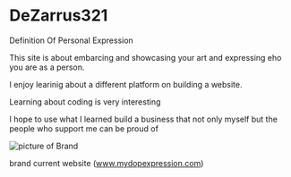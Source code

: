 # DeZarrus321
Definition Of Personal Expression

This site is about embarcing and showcasing your art and expressing eho you are as a person.

I enjoy learinig about a different platform on building a website.

Learning about coding is very interesting

I hope to use what I learned build a business that not only myself but the people who support me can be proud of

![picture of Brand](GITHUB.jpeg)

brand current website (www.mydopexpression.com)
